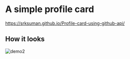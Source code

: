 # A simple profile card
https://srksuman.github.io/Profile-card-using-github-api/
## How it looks
![demo2](https://user-images.githubusercontent.com/67781881/125134461-21160f00-e127-11eb-943d-ad8062e101d0.gif)
